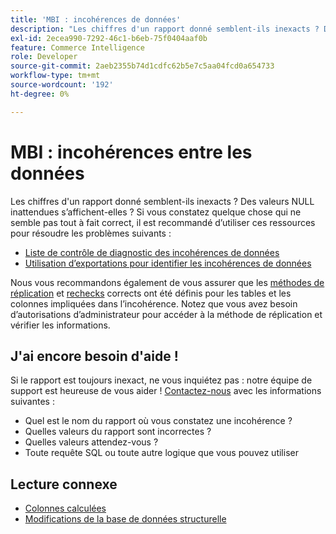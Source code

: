 ```yaml
---
title: 'MBI : incohérences de données'
description: "Les chiffres d'un rapport donné semblent-ils inexacts ? Des valeurs NULL inattendues s’affichent-elles ? Si vous constatez quelque chose qui ne semble pas tout à fait correct, nous vous recommandons d’utiliser ces ressources pour vous aider à résoudre les problèmes suivants :"
exl-id: 2ecea990-7292-46c1-b6eb-75f0404aaf0b
feature: Commerce Intelligence
role: Developer
source-git-commit: 2aeb2355b74d1cdfc62b5e7c5aa04fcd0a654733
workflow-type: tm+mt
source-wordcount: '192'
ht-degree: 0%

---
```


# MBI : incohérences entre les données

Les chiffres d&#39;un rapport donné semblent-ils inexacts ? Des valeurs NULL inattendues s’affichent-elles ? Si vous constatez quelque chose qui ne semble pas tout à fait correct, il est recommandé d’utiliser ces ressources pour résoudre les problèmes suivants :

* [Liste de contrôle de diagnostic des incohérences de données](/help/troubleshooting/miscellaneous/diagnosing-a-data-discrepancy.md)
* [Utilisation d’exportations pour identifier les incohérences de données](/help/troubleshooting/miscellaneous/using-data-exports-to-pinpoint-discrepancies.md)

Nous vous recommandons également de vous assurer que les [méthodes de réplication](https://experienceleague.adobe.com/fr/docs/commerce-business-intelligence/mbi/analyze/warehouse-manager/cfg-replication-methods) et [rechecks](https://experienceleague.adobe.com/fr/docs/commerce-business-intelligence/mbi/analyze/warehouse-manager/cfg-data-rechecks) corrects ont été définis pour les tables et les colonnes impliquées dans l’incohérence. Notez que vous avez besoin d’autorisations d’administrateur pour accéder à la méthode de réplication et vérifier les informations.

## J&#39;ai encore besoin d&#39;aide !

Si le rapport est toujours inexact, ne vous inquiétez pas : notre équipe de support est heureuse de vous aider ! [Contactez-nous](/help/help-center-guide/help-center/magento-help-center-user-guide.md#submit-ticket) avec les informations suivantes :

* Quel est le nom du rapport où vous constatez une incohérence ?
* Quelles valeurs du rapport sont incorrectes ?
* Quelles valeurs attendez-vous ?
* Toute requête SQL ou toute autre logique que vous pouvez utiliser

## Lecture connexe

* [Colonnes calculées](/help/how-to/general/mbi-creating-and-editing-advanced-calculated-columns.md)
* [ Modifications de la base de données structurelle](https://experienceleague.adobe.com/docs/commerce-business-intelligence/mbi/analyze/connecting/data-migration-services.html?lang=fr)
